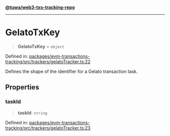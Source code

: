 [**@tuwa/web3-txs-tracking-repo**](../../../README.md)

***

# GelatoTxKey

> **GelatoTxKey** = `object`

Defined in: [packages/evm-transactions-tracking/src/trackers/gelatoTracker.ts:22](https://github.com/TuwaIO/web3-transactions-tracking/blob/d30dc6a3e80476f3e836f0385d8c40646abfed41/packages/evm-transactions-tracking/src/trackers/gelatoTracker.ts#L22)

Defines the shape of the identifier for a Gelato transaction task.

## Properties

### taskId

> **taskId**: `string`

Defined in: [packages/evm-transactions-tracking/src/trackers/gelatoTracker.ts:23](https://github.com/TuwaIO/web3-transactions-tracking/blob/d30dc6a3e80476f3e836f0385d8c40646abfed41/packages/evm-transactions-tracking/src/trackers/gelatoTracker.ts#L23)
